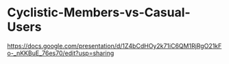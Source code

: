 # Cyclistic-Members-vs-Casual-Users
https://docs.google.com/presentation/d/1Z4bCdHOy2k71iC6QM1RjRgO21kFo-_nKKBuE_76es70/edit?usp=sharing
